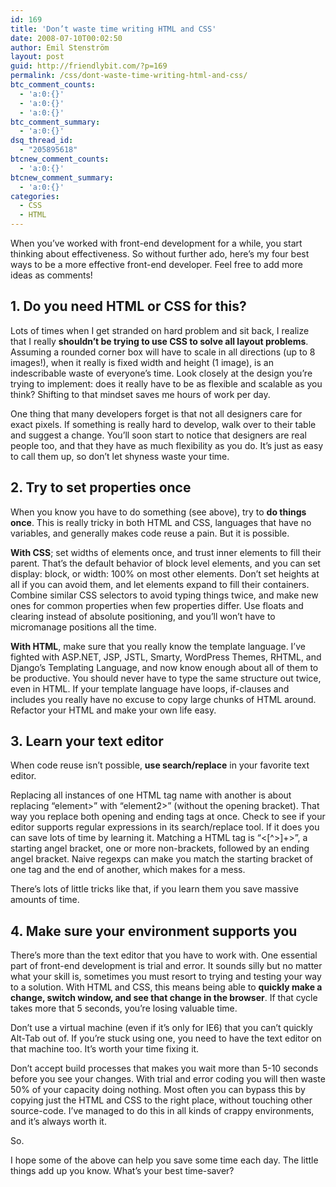 ```yaml
---
id: 169
title: 'Don’t waste time writing HTML and CSS'
date: 2008-07-10T00:02:50
author: Emil Stenström
layout: post
guid: http://friendlybit.com/?p=169
permalink: /css/dont-waste-time-writing-html-and-css/
btc_comment_counts:
  - 'a:0:{}'
  - 'a:0:{}'
  - 'a:0:{}'
btc_comment_summary:
  - 'a:0:{}'
dsq_thread_id:
  - "205895618"
btcnew_comment_counts:
  - 'a:0:{}'
btcnew_comment_summary:
  - 'a:0:{}'
categories:
  - CSS
  - HTML
---
```

When you&#8217;ve worked with front-end development for a while, you start thinking about effectiveness. So without further ado, here&#8217;s my four best ways to be a more effective front-end developer. Feel free to add more ideas as comments!

## 1. Do you need HTML or CSS for this?

Lots of times when I get stranded on hard problem and sit back, I realize that I really **shouldn&#8217;t be trying to use CSS to solve all layout problems**. Assuming a rounded corner box will have to scale in all directions (up to 8 images!), when it really is fixed width and height (1 image), is an indescribable waste of everyone&#8217;s time. Look closely at the design you&#8217;re trying to implement: does it really have to be as flexible and scalable as you think? Shifting to that mindset saves me hours of work per day.

One thing that many developers forget is that not all designers care for exact pixels. If something is really hard to develop, walk over to their table and suggest a change. You&#8217;ll soon start to notice that designers are real people too, and that they have as much flexibility as you do. It&#8217;s just as easy to call them up, so don&#8217;t let shyness waste your time.

## 2. Try to set properties once

When you know you have to do something (see above), try to **do things once**. This is really tricky in both HTML and CSS, languages that have no variables, and generally makes code reuse a pain. But it is possible.

**With CSS**; set widths of elements once, and trust inner elements to fill their parent. That&#8217;s the default behavior of block level elements, and you can set display: block, or width: 100% on most other elements. Don&#8217;t set heights at all if you can avoid them, and let elements expand to fill their containers. Combine similar CSS selectors to avoid typing things twice, and make new ones for common properties when few properties differ. Use floats and clearing instead of absolute positioning, and you&#8217;ll won&#8217;t have to micromanage positions all the time.

**With HTML**, make sure that you really know the template language. I&#8217;ve fighted with ASP.NET, JSP, JSTL, Smarty, WordPress Themes, RHTML, and Django&#8217;s Templating Language, and now know enough about all of them to be productive. You should never have to type the same structure out twice, even in HTML. If your template language have loops, if-clauses and includes you really have no excuse to copy large chunks of HTML around. Refactor your HTML and make your own life easy.

## 3. Learn your text editor

When code reuse isn&#8217;t possible, **use search/replace** in your favorite text editor.

Replacing all instances of one HTML tag name with another is about replacing &#8220;element>&#8221; with &#8220;element2>&#8221; (without the opening bracket). That way you replace both opening and ending tags at once. Check to see if your editor supports regular expressions in its search/replace tool. If it does you can save lots of time by learning it. Matching a HTML tag is &#8220;<[^>]+>&#8221;, a starting angel bracket, one or more non-brackets, followed by an ending angel bracket. Naive regexps can make you match the starting bracket of one tag and the end of another, which makes for a mess.

There&#8217;s lots of little tricks like that, if you learn them you save massive amounts of time.

## 4. Make sure your environment supports you

There&#8217;s more than the text editor that you have to work with. One essential part of front-end development is trial and error. It sounds silly but no matter what your skill is, sometimes you must resort to trying and testing your way to a solution. With HTML and CSS, this means being able to **quickly make a change, switch window, and see that change in the browser**. If that cycle takes more that 5 seconds, you&#8217;re losing valuable time.

Don&#8217;t use a virtual machine (even if it&#8217;s only for IE6) that you can&#8217;t quickly Alt-Tab out of. If you&#8217;re stuck using one, you need to have the text editor on that machine too. It&#8217;s worth your time fixing it.

Don&#8217;t accept build processes that makes you wait more than 5-10 seconds before you see your changes. With trial and error coding you will then waste 50% of your capacity doing nothing. Most often you can bypass this by copying just the HTML and CSS to the right place, without touching other source-code. I&#8217;ve managed to do this in all kinds of crappy environments, and it&#8217;s always worth it.

So.

I hope some of the above can help you save some time each day. The little things add up you know. What&#8217;s your best time-saver?
